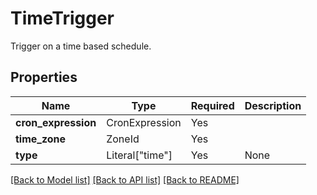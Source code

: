 # TimeTrigger

Trigger on a time based schedule.

## Properties
| Name | Type | Required | Description |
| ------------ | ------------- | ------------- | ------------- |
**cron_expression** | CronExpression | Yes |  |
**time_zone** | ZoneId | Yes |  |
**type** | Literal["time"] | Yes | None |


[[Back to Model list]](../../README.md#documentation-for-models) [[Back to API list]](../../README.md#documentation-for-api-endpoints) [[Back to README]](../../README.md)
